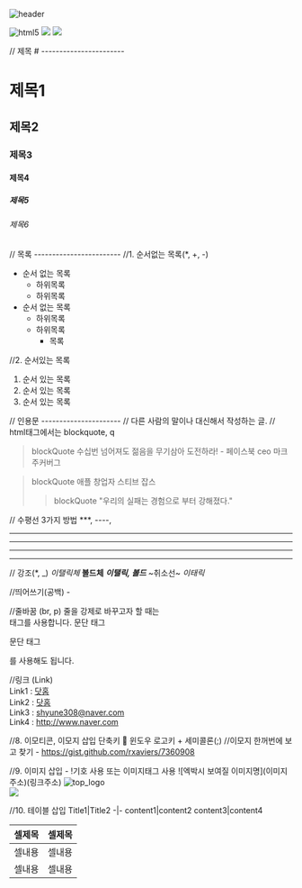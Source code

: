 ![header](https://capsule-render.vercel.app/api?type=waving&color=auto&height=150&section=header&text=FrontEnd&fontSize=30)

<img src="https://img.shields.io/badge/HTML5-orange?style=flat-square&logo=HTML5&logoColor=white" alt='html5' />
<img src="https://img.shields.io/badge/CSS3-blue" />
<img src="https://img.shields.io/badge/Javascript-yellow" />

// 제목 # -----------------------
# 제목1
## 제목2
### 제목3
#### 제목4
##### 제목5
###### 제목6

// 목록 ------------------------
//1. 순서없는 목록(*, +, -)
* 순서 없는 목록
  + 하위목록
  + 하위목록
* 순서 없는 목록
  + 하위목록
  + 하위목록
    - 목록

//2. 순서있는 목록
1. 순서 있는 목록
2. 순서 있는 목록
3. 순서 있는 목록

// 인용문 ----------------------
// 다른 사람의 말이나 대신해서 작성하는 글.
// html태그에서는 blockquote, q
> blockQuote 수십번 넘어져도 젊음을 무기삼아 도전하라! - 페이스북 ceo 마크 주커버그

> blockQuote 애플 창업자 스티브 잡스
>> blockQuote "우리의 실패는 경험으로 부터 강해졌다."

// 수평선 3가지 방법 ***, ----, <hr />
***
----
<hr />

// 강조(*, _)
*이탤릭체*
**볼드체**
***이탤릭, 볼드***
~취소선~
_이태릭_

//띄어쓰기(공백) - &nbsp;
&nbsp;&nbsp;&nbsp;&nbsp;&nbsp;
&nbsp;&nbsp;&nbsp;&nbsp;&nbsp;&nbsp;&nbsp;&nbsp;

//줄바꿈 (br, p)
줄을 강제로 바꾸고자 할 때는 <br>태그를 사용합니다.
문단 태그 <p>문단 태그</p>를 사용해도 됩니다.

//링크 (Link)  <br>
Link1 : [닷홈](http://shyport.dothome.co.kr, '닷홈으로 바로가기')<br>
Link2 : <a href="http://shyport.dothome.co.kr" target="_blank" title="닷홈 바로가기">닷홈</a><br>
Link3 : <shyune308@naver.com> <br>
Link4 : <http://www.naver.com> <br>

//8. 이모티콘, 이모지 삽입 단축키 📢 윈도우 로고키 + 세미콜론(;)
//이모지 한꺼번에 보고 찾기 - https://gist.github.com/rxaviers/7360908

//9. 이미지 삽입 - !기호 사용 또는 이미지태그 사용
![엑박시 보여질 이미지명](이미지 주소)(링크주소)
![top_logo](https://harimpetfood.com/SkinImg/top_logo.gif)<br>
<img src="https://harimpetfood.com/SkinImg/top_logo.gif">

//10. 테이블 삽입
Title1|Title2
-|-
content1|content2
content3|content4
<table>
  <thead>
    <tr><th>셀제목</th><th>셀제목</th></tr>
  </thead>
  <tbody>
    <tr><td>셀내용</td><td>셀내용</td></tr>
    <tr><td>셀내용</td><td>셀내용</td></tr>
  </tbody>
</table>
